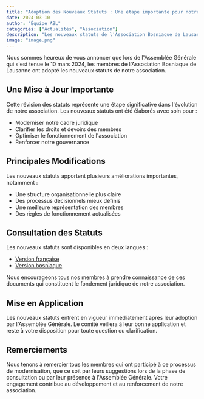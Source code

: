 ```yaml
---
title: "Adoption des Nouveaux Statuts : Une étape importante pour notre association"
date: 2024-03-10
author: "Équipe ABL"
categories: ["Actualités", "Association"]
description: "Les nouveaux statuts de l'Association Bosniaque de Lausanne ont été adoptés lors de l'Assemblée Générale du 10 mars 2024"
image: "image.png"
---
```


Nous sommes heureux de vous annoncer que lors de l'Assemblée Générale qui s'est tenue le 10 mars 2024, les membres de l'Association Bosniaque de Lausanne ont adopté les nouveaux statuts de notre association.

## Une Mise à Jour Importante

Cette révision des statuts représente une étape significative dans l'évolution de notre association. Les nouveaux statuts ont été élaborés avec soin pour :
- Moderniser notre cadre juridique
- Clarifier les droits et devoirs des membres
- Optimiser le fonctionnement de l'association
- Renforcer notre gouvernance

## Principales Modifications

Les nouveaux statuts apportent plusieurs améliorations importantes, notamment :
- Une structure organisationnelle plus claire
- Des processus décisionnels mieux définis
- Une meilleure représentation des membres
- Des règles de fonctionnement actualisées

## Consultation des Statuts

Les nouveaux statuts sont disponibles en deux langues :
- [Version française](/documents/statut/Statuts%20de%20l'Association%20Bosniaque%20de%20Lausanne%20FR.pdf)
- [Version bosniaque](/documents/statut/Statuts%20de%20l'Association%20Bosniaque%20de%20Lausanne%20BA.pdf)

Nous encourageons tous nos membres à prendre connaissance de ces documents qui constituent le fondement juridique de notre association.

## Mise en Application

Les nouveaux statuts entrent en vigueur immédiatement après leur adoption par l'Assemblée Générale. Le comité veillera à leur bonne application et reste à votre disposition pour toute question ou clarification.

## Remerciements

Nous tenons à remercier tous les membres qui ont participé à ce processus de modernisation, que ce soit par leurs suggestions lors de la phase de consultation ou par leur présence à l'Assemblée Générale. Votre engagement contribue au développement et au renforcement de notre association. 
